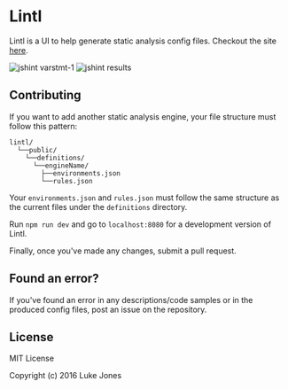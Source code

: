 # Lintl

Lintl is a UI to help generate static analysis config files. Checkout the site [here](https://lintl.co).

![jshint varstmt-1](https://cloud.githubusercontent.com/assets/6657011/16218033/d234a932-37bc-11e6-95cc-31843baefd04.png)
![jshint results](https://cloud.githubusercontent.com/assets/6657011/16218043/e6278414-37bc-11e6-9417-750b7cb200f5.png)

## Contributing

If you want to add another static analysis engine, your file structure must follow this pattern:

````
lintl/
  └──public/
    └──definitions/ 
      └──engineName/
        ├──environments.json
        └──rules.json
````

Your ``environments.json`` and ``rules.json`` must follow the same structure as the current files under the ``definitions`` directory.

Run ``npm run dev`` and go to ``localhost:8080`` for a development version of Lintl.
 
 Finally, once you've made any changes, submit a pull request.

## Found an error?

If you've found an error in any descriptions/code samples or in the produced config files, post an issue on the repository.

## License

MIT License

Copyright (c) 2016 Luke Jones